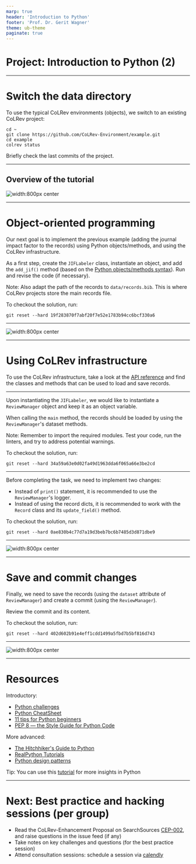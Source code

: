 ```yaml
---
marp: true
header: 'Introduction to Python'
footer: 'Prof. Dr. Gerit Wagner'
theme: ub-theme
paginate: true
---
```


<!-- _class: lead -->

<!-- _class: centered -->

# Project: Introduction to Python (2)

---

# Switch the data directory

To use the typical CoLRev environments (objects), we switch to an existing CoLRev project:

```
cd ~
git clone https://github.com/CoLRev-Environment/example.git
cd example
colrev status
```

Briefly check the last commits of the project.

<!-- 
See how far we get...
-->

---


## Overview of the tutorial

![width:800px center](../assets/python_overview_4.PNG)

<!-- 
In the last session, we:

- [x] Created and run a Python package command
- [x] Created and modify a dictionary data structure
- [x] Used an external library to read BibTeX records (as dicts)

In this session (2x90 min), we will:

- [ ] Refactor to object-oriented code
- [ ] Switch to a real CoLRev project and load the records using the CoLRev classes
- [ ] Save changes and create commit
-->

---


# Object-oriented programming

Our next goal is to implement the previous example (adding the journal impact factor to the records) using Python objects/methods, and using the CoLRev infrastructure.

As a first step, create the `JIFLabeler` class, instantiate an object, and add the `add_jif()` method (based on the [Python objects/methods syntax](https://www.w3schools.com/python/python_classes.asp)). Run and revise the code (if necessary).

Note: Also adapt the path of the records to `data/records.bib`. This is where CoLRev projects store the main records file.

To checkout the solution, run:
```
git reset --hard 19f283870f7abf20f7e52e1783b94cc6bcf330a6
```

<!-- 
Important: try to program using objects (instead of procedural programming)

if record["journal"] == "MIS Quarterly":
KeyError: 'journal'
-> if statement (better: if "jounal" not in record: return)

Notice: when creating the run() method, the jif_labeler_instance switches to "self".
-->
---

![width:800px center](../assets/python_overview_5.PNG)

---

# Using CoLRev infrastructure

To use the CoLRev infrastructure, take a look at the [API reference](https://colrev-environment.github.io/colrev/dev_docs/api.html) and find the classes and methods that can be used to load and save records.

<!-- 
go to API reference
navigate through the classes / dataset
-->
---

Upon instantiating the `JIFLabeler`, we would like to instantiate a `ReviewManager` object and keep it as an object variable.

When calling the `main` method, the records should be loaded by using the `ReviewManager`'s dataset methods.

Note: Remember to import the required modules. Test your code, run the linters, and try to address potential warnings.

To checkout the solution, run:
```
git reset --hard 34a59a63e0d02fa49d1963dda6f065a66e3be2cd
```

<!-- 
-> switch to review_manager ()
-->
---

Before completing the task, we need to implement two changes:

- Instead of `print()` statement, it is recommended to use the `ReviewManager`'s logger.
- Instead of using the record dicts, it is recommended to work with the `Record` class and its `update_field()` method.

To checkout the solution, run:
```
git reset --hard 0ae830b4c77d7a19d3beb7bc6b7485d3d871dbe9
```

<!--
run the pre-commit hooks a few times to illustrate the typing information
-->
---

![width:800px center](../assets/python_overview_6.PNG)

---

# Save and commit changes

Finally, we need to save the records (using the `dataset` attribute of `ReviewManager`) and create a commit (using the `ReviewManager`).

Review the commit and its content.

To checkout the solution, run:
```
git reset --hard 402d602b91e4eff1cdd1499a5fbd7b5bf816d743
```

<!-- 

TBD:
  - search: run an api-search example, examine the commit message (settings changed! -> reference implementation)
-> we add a query -> docs: interface definitions: searchsource.add_endpoint(), run_search()
  -> see interfaces (standardized function parameters/names)
  - where to find the built_in reference implementation (docs/architecture and directories), how to add/remove in the settings
  -> see package_endpoint definitions (package_manager, docs)

  continue: prep/validation

  continue to data: show advice?

later: show debugging
-->

---

![width:800px center](../assets/python_overview_6.PNG)

---

# Resources

Introductory:

- [Python challenges](https://pythonprinciples.com/challenges/)
- [Python CheatSheet](https://medium.com/@roelljr/ultimate-python-cheat-sheet-practical-python-for-everyday-tasks-c267c1394ee8)
- [11 tips for Python beginners](https://realpython.com/python-beginner-tips/)
- [PEP 8 — the Style Guide for Python Code ](https://pep8.org/)

More advanced:

- [The Hitchhiker's Guide to Python](https://docs.python-guide.org/)
- [RealPython Tutorials](https://realpython.com/)
- [Python design patterns](https://refactoring.guru/design-patterns/python)

Tip:
You can use this [tutorial](https://www.codecademy.com/catalog/language/python?g_network=g&g_productchannel=&g_adid=624888211335&g_locinterest=&g_keyword=codecademy%27s%20learn%20python&g_acctid=243-039-7011&g_adtype=&g_keywordid=kwd-2259230975260&g_ifcreative=&g_campaign=account&g_locphysical=9042755&g_adgroupid=128133971748&g_productid=&g_source={sourceid}&g_merchantid=&g_placement=&g_partition=&g_campaignid=12575778360&g_ifproduct=&utm_id=t_kwd-2259230975260:ag_128133971748:cp_12575778360:n_g:d_c&utm_source=google&utm_medium=paid-search&utm_term=codecademy%27s%20learn%20python&utm_campaign=INTL_Brand_Phrase&utm_content=624888211335&g_adtype=search&g_acctid=243-039-7011&gad_source=1&gclid=CjwKCAjwzIK1BhAuEiwAHQmU3t-FhdTeqJcFCUfaU1x1cvYdKGfh9vdxz1b8ll5Tl_2wcSc8wgMNhRoCJqoQAvD_BwE) for more insights in Python

<!-- 
add resources on learning/practicing Python (introductory, advanced)
check: 
-->

---

# Next: Best practice and hacking sessions (per group)

- Read the CoLRev-Enhancement Proposal on SearchSources [CEP-002](https://colrev-environment.github.io/colrev/foundations/cep/cep003_search_sources.html), and raise questions in the issue feed (if any)
- Take notes on key challenges and questions (for the best practice session)
- Attend consultation sessions: schedule a session via [calendly](https://calendly.com/gerit-wagner/30min?month=2023-10)

<!-- 
Pair-programming

which CoLRev-objects or libraries will be needed, which steps are required

- Create a fork for the team, give access to team members, and add a note to the issue feed
- All team members: clone the fork (using `git clone git@github.com:CoLRev-Environment/colrev.git`)
- Check the resources provided with the issue, discuss the project, and make plans
-->

